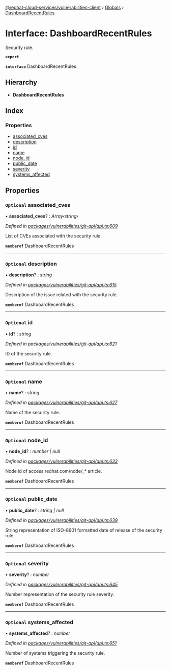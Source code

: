 [@redhat-cloud-services/vulnerabilities-client](../README.md) › [Globals](../globals.md) › [DashboardRecentRules](dashboardrecentrules.md)

# Interface: DashboardRecentRules

Security rule.

**`export`** 

**`interface`** DashboardRecentRules

## Hierarchy

* **DashboardRecentRules**

## Index

### Properties

* [associated_cves](dashboardrecentrules.md#optional-associated_cves)
* [description](dashboardrecentrules.md#optional-description)
* [id](dashboardrecentrules.md#optional-id)
* [name](dashboardrecentrules.md#optional-name)
* [node_id](dashboardrecentrules.md#optional-node_id)
* [public_date](dashboardrecentrules.md#optional-public_date)
* [severity](dashboardrecentrules.md#optional-severity)
* [systems_affected](dashboardrecentrules.md#optional-systems_affected)

## Properties

### `Optional` associated_cves

• **associated_cves**? : *Array‹string›*

*Defined in [packages/vulnerabilities/git-api/api.ts:609](https://github.com/RedHatInsights/javascript-clients/blob/master/packages/vulnerabilities/git-api/api.ts#L609)*

List of CVEs associated with the security rule.

**`memberof`** DashboardRecentRules

___

### `Optional` description

• **description**? : *string*

*Defined in [packages/vulnerabilities/git-api/api.ts:615](https://github.com/RedHatInsights/javascript-clients/blob/master/packages/vulnerabilities/git-api/api.ts#L615)*

Description of the issue related with the security rule.

**`memberof`** DashboardRecentRules

___

### `Optional` id

• **id**? : *string*

*Defined in [packages/vulnerabilities/git-api/api.ts:621](https://github.com/RedHatInsights/javascript-clients/blob/master/packages/vulnerabilities/git-api/api.ts#L621)*

ID of the security rule.

**`memberof`** DashboardRecentRules

___

### `Optional` name

• **name**? : *string*

*Defined in [packages/vulnerabilities/git-api/api.ts:627](https://github.com/RedHatInsights/javascript-clients/blob/master/packages/vulnerabilities/git-api/api.ts#L627)*

Name of the security rule.

**`memberof`** DashboardRecentRules

___

### `Optional` node_id

• **node_id**? : *number | null*

*Defined in [packages/vulnerabilities/git-api/api.ts:633](https://github.com/RedHatInsights/javascript-clients/blob/master/packages/vulnerabilities/git-api/api.ts#L633)*

Node id of access.redhat.com/node/_* article.

**`memberof`** DashboardRecentRules

___

### `Optional` public_date

• **public_date**? : *string | null*

*Defined in [packages/vulnerabilities/git-api/api.ts:639](https://github.com/RedHatInsights/javascript-clients/blob/master/packages/vulnerabilities/git-api/api.ts#L639)*

String representation of ISO-8601 formatted date of release of the security rule.

**`memberof`** DashboardRecentRules

___

### `Optional` severity

• **severity**? : *number*

*Defined in [packages/vulnerabilities/git-api/api.ts:645](https://github.com/RedHatInsights/javascript-clients/blob/master/packages/vulnerabilities/git-api/api.ts#L645)*

Number representation of the security rule severity.

**`memberof`** DashboardRecentRules

___

### `Optional` systems_affected

• **systems_affected**? : *number*

*Defined in [packages/vulnerabilities/git-api/api.ts:651](https://github.com/RedHatInsights/javascript-clients/blob/master/packages/vulnerabilities/git-api/api.ts#L651)*

Number of systems triggering the security rule.

**`memberof`** DashboardRecentRules
